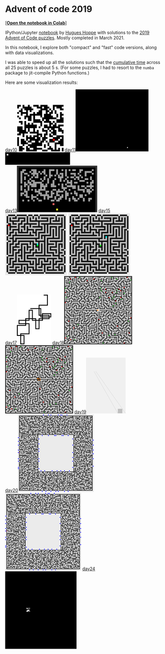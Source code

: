 <a name="top"></a>
# Advent of code 2019

[[**Open the notebook in Colab**]](https://colab.research.google.com/github/hhoppe/advent_of_code/blob/main/2019/advent_of_code_2019.ipynb)

IPython/Jupyter [notebook](https://github.com/hhoppe/advent_of_code/blob/main/2019/advent_of_code_2019.ipynb) by [Hugues Hoppe](http://hhoppe.com/) with solutions to the [2019 Advent of Code puzzles](https://adventofcode.com/2019).
Mostly completed in March 2021.

In this notebook, I explore both "compact" and "fast" code versions, along with data visualizations.

I was able to speed up all the solutions such that the [cumulative time](#timings) across all 25 puzzles is about 5 s.
(For some puzzles, I had to resort to the `numba` package to jit-compile Python functions.)

Here are some visualization results:

<a href="#day10">day10</a><img src="https://github.com/hhoppe/advent_of_code/raw/main/2019/results/day10.gif" height="150">
<a href="#day11">day11</a><img src="https://github.com/hhoppe/advent_of_code/raw/main/2019/results/day11a.gif" height="200">
<img src="https://github.com/hhoppe/advent_of_code/raw/main/2019/results/day11b.gif" height="40">
<br/>
<a href="#day13">day13</a><img src="https://github.com/hhoppe/advent_of_code/raw/main/2019/results/day13.gif" height="150">
<a href="#day15">day15</a><img src="https://github.com/hhoppe/advent_of_code/raw/main/2019/results/day15a.gif" height="200">
<img src="https://github.com/hhoppe/advent_of_code/raw/main/2019/results/day15b.gif" height="200">
<br/>
<a href="#day17">day17</a><img src="https://github.com/hhoppe/advent_of_code/raw/main/2019/results/day17.png" height="160">
<a href="#day18">day18</a><img src="https://github.com/hhoppe/advent_of_code/raw/main/2019/results/day18a.gif" height="220">
<img src="https://github.com/hhoppe/advent_of_code/raw/main/2019/results/day18b.gif" height="220">
<a href="#day19">day19</a><img src="https://github.com/hhoppe/advent_of_code/raw/main/2019/results/day19b.png" height="180">
<br/>
<a href="#day20">day20</a><img src="https://github.com/hhoppe/advent_of_code/raw/main/2019/results/day20a.gif" height="250">
<img src="https://github.com/hhoppe/advent_of_code/raw/main/2019/results/day20b.gif" height="250">
<a href="#day24">day24</a><img src="https://github.com/hhoppe/advent_of_code/raw/main/2019/results/day24.gif" height="250">

